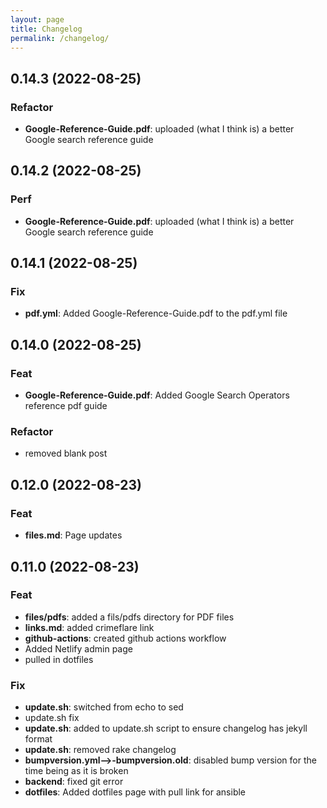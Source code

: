 ```yaml
---
layout: page
title: Changelog
permalink: /changelog/
---
```


## 0.14.3 (2022-08-25)

### Refactor

- **Google-Reference-Guide.pdf**: uploaded (what I think is) a better Google search reference guide

## 0.14.2 (2022-08-25)

### Perf

- **Google-Reference-Guide.pdf**: uploaded (what I think is) a better Google search reference guide

## 0.14.1 (2022-08-25)

### Fix

- **pdf.yml**: Added Google-Reference-Guide.pdf to the pdf.yml file

## 0.14.0 (2022-08-25)

### Feat

- **Google-Reference-Guide.pdf**: Added Google Search Operators reference pdf guide

### Refactor

- removed blank post

## 0.12.0 (2022-08-23)

### Feat

- **files.md**: Page updates

## 0.11.0 (2022-08-23)

### Feat

- **files/pdfs**: added a fils/pdfs directory for PDF files
- **links.md**: added crimeflare link
- **github-actions**: created github actions workflow
- Added Netlify admin page
- pulled in dotfiles

### Fix

- **update.sh**: switched from echo to sed
- update.sh fix
- **update.sh**: added to update.sh script to ensure changelog has jekyll format
- **update.sh**: removed rake changelog
- **bumpversion.yml-->-bumpversion.old**: disabled bump version for the time being as it is broken
- **backend**: fixed git error
- **dotfiles**: Added dotfiles page with pull link for ansible
